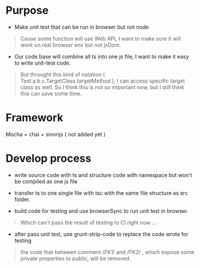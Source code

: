 # Purpose
- Make unit test that can be run in browser but not node
> Cause some function will use Web API, I want to make sure it will work on real browser env but not jsDom.

- Our code base will combine all ts into one js file, I want to make it easy to write unit-test code.
> But throught this kind of natation ( Test.a.b.c.TargetClass.targetMethod ), I can access specific target class as well.
> So I think this is not so important now, but I still think this can save some time.

# Framework
Mocha + chai + sinonjs ( not added yet )

# Develop process
- write source code with ts and structure code with namespace but won't be compiled as one js file

- transfer ts to one single file with tsc with the same file structure as src folder.

- build code for testing and use browserSync to run unit test in browser.
> Which can't pass the result of testing to CI right now ...

- after pass unit test, use grunt-strip-code to replace the code wrote for testing
> the code that between comment /*FK1*/ and /*FK2*/ , which expose some private properties to public, will be removed.
